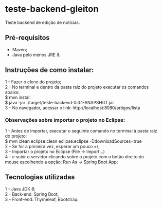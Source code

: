 # teste-backend-gleiton
Teste backend de edição de notícias.

## Pré-requisitos
* Maven; <br>
* Java pelo menos JRE 8. <br>

## Instruções de como instalar:
1 - Fazer o clone do projeto; <br>
2 - No terminal e dentro da pasta raiz do projeto executar os comandos abaixo:<br>
$ mvn install <br>
$ java -jar ./target/teste-backend-0.0.1-SNAPSHOT.jar <br>
3 - No navegador, acessar o link: http://localhost:8080/artigos/lista

### Observações sobre importar o projeto no Eclipse:<br>
1 - Antes de importar, executar o seguinte comando no terminal à pasta raiz do projeto:<br>
$ mvn clean eclipse:clean eclipse:eclipse -DdownloadSources=true<br>
2 - Se for a primeira vez, esperar um pouco =/;<br>
3 - Importar o projeto no Eclipse (File -> Import...)<br>
4 - e subir o servidor clicando sobre o projeto com o botão direito do mouse escolhendo a opção: Run As -> Spring Boot App;<br>

## Tecnologias utilizadas
1 - Java JDK 8;<br>
2 - Back-end: Spring Boot;<br>
3 - Front-end: Thymeleaf, Bootstrap.<br>
